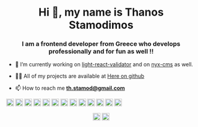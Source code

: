 <h1 align="center">Hi 👋, my name is Thanos Stamodimos</h1>
<h3 align="center">I am a frontend developer from Greece who develops professionally and for fun as well !!</h3>

- 🔭 I’m currently working on [light-react-validator](https://github.com/thstamod/light-react-validator) and on [nyx-cms](https://github.com/thstamod/nyx-cms) as well.

- 👨‍💻 All of my projects are available at [Here on github](https://github.com/thstamod)

- 📫 How to reach me **th.stamod@gmail.com**

<p align="left"><img src="https://devicons.github.io/devicon/devicon.git/icons/react/react-original-wordmark.svg" alt="react" width="20" height="20"/> <img src="https://devicons.github.io/devicon/devicon.git/icons/bootstrap/bootstrap-plain.svg" alt="bootstrap" width="20" height="20"/> <img src="https://devicons.github.io/devicon/devicon.git/icons/css3/css3-original-wordmark.svg" alt="css3" width="20" height="20"/> <img src="https://devicons.github.io/devicon/devicon.git/icons/gulp/gulp-plain.svg" alt="gulp" width="20" height="20"/> <img src="https://devicons.github.io/devicon/devicon.git/icons/html5/html5-original-wordmark.svg" alt="html5" width="20" height="20"/> <img src="https://devicons.github.io/devicon/devicon.git/icons/javascript/javascript-original.svg" alt="javascript" width="20" height="20"/> <img src="https://devicons.github.io/devicon/devicon.git/icons/typescript/typescript-original.svg" alt="typescript" width="20" height="20"/> <img src="https://devicons.github.io/devicon/devicon.git/icons/sass/sass-original.svg" alt="sass" width="20" height="20"/> <img src="https://devicons.github.io/devicon/devicon.git/icons/nodejs/nodejs-original-wordmark.svg" alt="nodejs" width="20" height="20"/> <img src="https://devicons.github.io/devicon/devicon.git/icons/linux/linux-original.svg" alt="linux" width="20" height="20"/> <img src="https://devicons.github.io/devicon/devicon.git/icons/redux/redux-original.svg" alt="redux" width="20" height="20"/> <img src="https://devicons.github.io/devicon/devicon.git/icons/webpack/webpack-original.svg" alt="webpack" width="20" height="20"/> <img src="https://devicons.github.io/devicon/devicon.git/icons/express/express-original-wordmark.svg" alt="express" width="20" height="20"/></p><p align="center">
<a href="https://twitter.com/@stamodimos" target="blank"><img align="center" src="https://cdn.jsdelivr.net/npm/simple-icons@3.0.1/icons/twitter.svg" alt="@stamodimos" height="20" width="20" /></a>
<a href="https://linkedin.com/in/https://gr.linkedin.com/in/stamodimos-athanasios" target="blank"><img align="center" src="https://cdn.jsdelivr.net/npm/simple-icons@3.0.1/icons/linkedin.svg" alt="https://gr.linkedin.com/in/stamodimos-athanasios" height="20" width="20" /></a>
</p>

